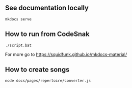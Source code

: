 
## See documentation locally
```shell script
mkdocs serve
```

## How to run from CodeSnak

```shell script
./script.bat
```
For more go to https://squidfunk.github.io/mkdocs-material/

## How to create songs

```shell script
node docs/pages/repertoire/converter.js
```